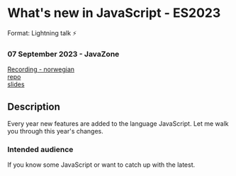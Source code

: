 # What's new in JavaScript - ES2023
Format: Lightning talk ⚡

### 07 September 2023 - JavaZone
[Recording - norwegian](https://vimeo.com/861948019)  
[repo](https://github.com/gautemo/ES-Intro/tree/master/es14)  
[slides](https://gaute-talks.netlify.app/whats-new-in-javascript-es2023/#/1)  


## Description
Every year new features are added to the language JavaScript. Let me walk you through this year's changes.

### Intended audience
If you know some JavaScript or want to catch up with the latest.
